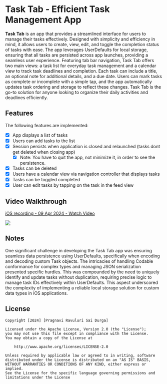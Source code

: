 # Task Tab - Efficient Task Management App



**Task Tab** is an app that provides a streamlined interface for users to manage their tasks effectively. Designed with simplicity and efficiency in mind, it allows users to create, view, edit, and toggle the completion status of tasks with ease. The app leverages UserDefaults for local storage, ensuring that all tasks are persisted across app launches, providing a seamless user experience. Featuring tab bar navigation, Task Tab offers two main views: a task list for everyday task management and a calendar view to track task deadlines and completion. Each task can include a title, an optional note for additional details, and a due date. Users can mark tasks as complete or incomplete with a simple tap, and the app automatically updates task ordering and storage to reflect these changes. Task Tab is the go-to solution for anyone looking to organize their daily activities and deadlines efficiently.


## Features

The following features are implemented:

- [x] App displays a list of tasks
- [x] Users can add tasks to the list
- [x] Session persists when application is closed and relaunched (tasks dont get deleted when closing app) 
  - [x] Note: You have to quit the app, not minimize it, in order to see the persistence.
- [x] Tasks can be deleted
- [x] Users have a calendar view via navigation controller that displays tasks    
- [x] Tasks can be toggled completed
- [x] User can edit tasks by tapping on the task in the feed view

## Video Walkthrough

<div>
    <a href="https://www.loom.com/share/e9efc6b9fa57452fbe67ab3ff39ccc69">
      <p>iOS recording - 09 Apr 2024 - Watch Video</p>
    </a>
    <a href="https://www.loom.com/share/e9efc6b9fa57452fbe67ab3ff39ccc69">
      <img style="max-width:300px;" src="https://cdn.loom.com/sessions/thumbnails/e9efc6b9fa57452fbe67ab3ff39ccc69-with-play.gif">
    </a>
</div>

## Notes

One significant challenge in developing the Task Tab app was ensuring seamless data persistence using UserDefaults, specifically when encoding and decoding custom Task objects. The intricacies of handling Codable conformance for complex types and managing JSON serialization presented specific hurdles. This was compounded by the need to uniquely identify and update tasks without duplication, requiring precise logic to manage task IDs effectively within UserDefaults. This aspect underscored the complexity of implementing a reliable local storage solution for custom data types in iOS applications.

## License

    Copyright [2024] [Pragnavi Ravuluri Sai Durga]

    Licensed under the Apache License, Version 2.0 (the "License");
    you may not use this file except in compliance with the License.
    You may obtain a copy of the License at

        http://www.apache.org/licenses/LICENSE-2.0

    Unless required by applicable law or agreed to in writing, software
    distributed under the License is distributed on an "AS IS" BASIS,
    WITHOUT WARRANTIES OR CONDITIONS OF ANY KIND, either express or implied.
    See the License for the specific language governing permissions and
    limitations under the License
